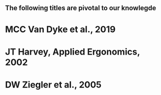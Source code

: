 ## The following titles are pivotal to our knowlegde
# MCC Van Dyke et al., 2019
# JT Harvey, Applied Ergonomics, 2002
# DW Ziegler et al., 2005


